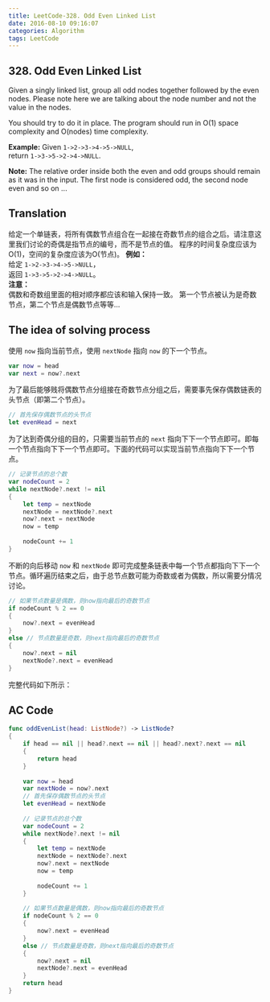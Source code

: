```yaml
---
title: LeetCode-328. Odd Even Linked List  
date: 2016-08-10 09:16:07  
categories: Algorithm  
tags: LeetCode  
---
```


## 328. Odd Even Linked List  

Given a singly linked list, group all odd nodes together followed by the even nodes. Please note here we are talking about the node number and not the value in the nodes.

You should try to do it in place. The program should run in O(1) space complexity and O(nodes) time complexity.

**Example:**
Given `1->2->3->4->5->NULL`,  
return `1->3->5->2->4->NULL`.

**Note:**
The relative order inside both the even and odd groups should remain as it was in the input. 
The first node is considered odd, the second node even and so on ...

## Translation

给定一个单链表，将所有偶数节点组合在一起接在奇数节点的组合之后。请注意这里我们讨论的奇偶是指节点的编号，而不是节点的值。
程序的时间复杂度应该为O(1)，空间的复杂度应该为O(节点)。
**例如：**  
给定 `1->2->3->4->5->NULL`，   
返回 `1->3->5->2->4->NULL`。  
**注意：**  
偶数和奇数组里面的相对顺序都应该和输入保持一致。
第一个节点被认为是奇数节点，第二个节点是偶数节点等等…

## The idea of solving process

使用 `now` 指向当前节点，使用 `nextNode` 指向 `now` 的下一个节点。

```swift
var now = head
var next = now?.next
```

为了最后能够贱将偶数节点分组接在奇数节点分组之后，需要事先保存偶数链表的头节点（即第二个节点）。

```swift
// 首先保存偶数节点的头节点
let evenHead = next
```

为了达到奇偶分组的目的，只需要当前节点的 `next` 指向下下一个节点即可。即每一个节点指向下下一个节点即可。下面的代码可以实现当前节点指向下下一个节点。

```swift
// 记录节点的总个数
var nodeCount = 2
while nextNode?.next != nil
{
	let temp = nextNode
	nextNode = nextNode?.next
	now?.next = nextNode
	now = temp
        
	nodeCount += 1
}
```

不断的向后移动 `now` 和 `nextNode` 即可完成整条链表中每一个节点都指向下下一个节点。循环遍历结束之后，由于总节点数可能为奇数或者为偶数，所以需要分情况讨论。

```swift
// 如果节点数量是偶数，则now指向最后的奇数节点
if nodeCount % 2 == 0
{
	now?.next = evenHead   
}
else // 节点数量是奇数，则next指向最后的奇数节点
{
	now?.next = nil
	nextNode?.next = evenHead
}
```

完整代码如下所示：

## AC Code

```swift
func oddEvenList(head: ListNode?) -> ListNode?
{
    if head == nil || head?.next == nil || head?.next?.next == nil
    {
        return head
    }
    
    var now = head
    var nextNode = now?.next
    // 首先保存偶数节点的头节点
    let evenHead = nextNode
    
    // 记录节点的总个数
    var nodeCount = 2
    while nextNode?.next != nil
    {
        let temp = nextNode
        nextNode = nextNode?.next
        now?.next = nextNode
        now = temp
        
        nodeCount += 1
    }
    
    // 如果节点数量是偶数，则now指向最后的奇数节点
    if nodeCount % 2 == 0
    {
        now?.next = evenHead
    }
    else // 节点数量是奇数，则next指向最后的奇数节点
    {
        now?.next = nil
        nextNode?.next = evenHead
    }
    return head
}
```
